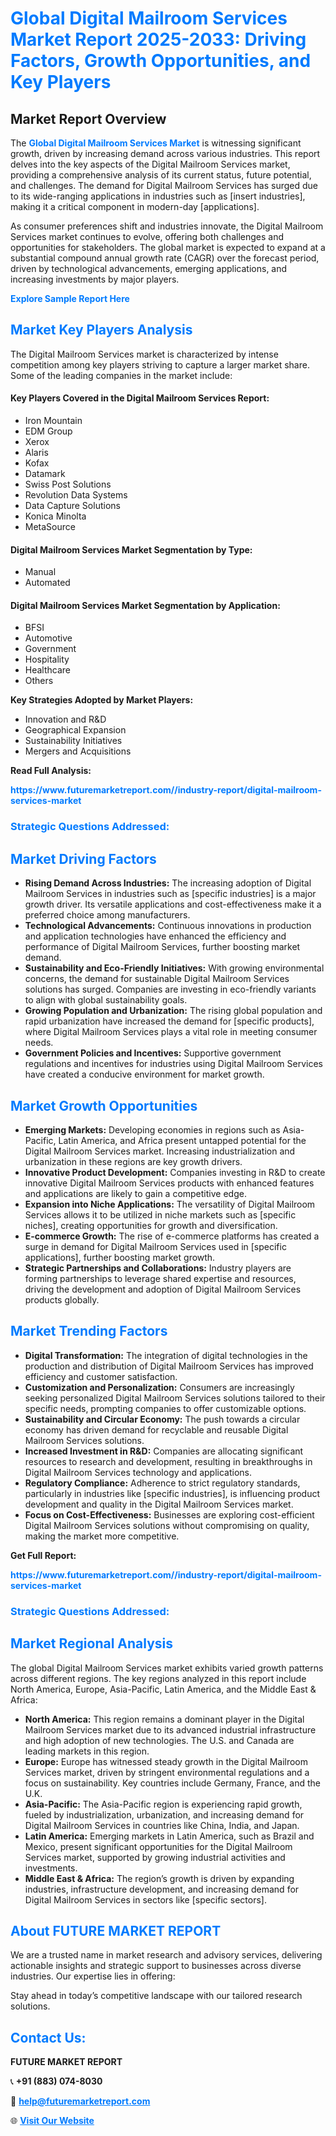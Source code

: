 <h1 style="color: #007BFF;">Global Digital Mailroom Services Market Report 2025-2033: Driving Factors, Growth Opportunities, and Key Players</h1>

<section id="overview">
<h2>Market Report Overview</h2>
<p>The <a href="https://www.futuremarketreport.com//industry-report/digital-mailroom-services-market" style="color: #007BFF; text-decoration: none;"><strong>Global Digital Mailroom Services Market</strong></a> is witnessing significant growth, driven by increasing demand across various industries. This report delves into the key aspects of the Digital Mailroom Services market, providing a comprehensive analysis of its current status, future potential, and challenges. The demand for Digital Mailroom Services has surged due to its wide-ranging applications in industries such as [insert industries], making it a critical component in modern-day [applications].</p>
<p>As consumer preferences shift and industries innovate, the Digital Mailroom Services market continues to evolve, offering both challenges and opportunities for stakeholders. The global market is expected to expand at a substantial compound annual growth rate (CAGR) over the forecast period, driven by technological advancements, emerging applications, and increasing investments by major players.</p>
</section>

<section id="overview">
<p><a href="https://www.futuremarketreport.com//request-sample/reportId=45571" style="color: #007BFF; text-decoration: none;"><strong>Explore Sample Report Here</strong></a></p>
</section>

<section id="key-players">
<h2 style="color: #007BFF;">Market Key Players Analysis</h2>
<p>The Digital Mailroom Services market is characterized by intense competition among key players striving to capture a larger market share. Some of the leading companies in the market include:</p>
<h4>Key Players Covered in the Digital Mailroom Services Report:</h4>
<ul><li>Iron Mountain</li><li>EDM Group</li><li>Xerox</li><li>Alaris</li><li>Kofax</li><li>Datamark</li><li>Swiss Post Solutions</li><li>Revolution Data Systems</li><li>Data Capture Solutions</li><li>Konica Minolta</li><li>MetaSource</li></ul>
<h4>Digital Mailroom Services Market Segmentation by Type:</h4>
<ul><li>Manual</li><li>Automated</li></ul>

<h4>Digital Mailroom Services Market Segmentation by Application:</h4>
<ul><li>BFSI</li><li>Automotive</li><li>Government</li><li>Hospitality</li><li>Healthcare</li><li>Others</li></ul>
<p><strong>Key Strategies Adopted by Market Players:</strong></p>
<ul>
<li>Innovation and R&D</li>
<li>Geographical Expansion</li>
<li>Sustainability Initiatives</li>
<li>Mergers and Acquisitions</li>
</ul>
</section>

<section>
<p><strong>Read Full Analysis: </strong></p><a href="https://www.futuremarketreport.com//industry-report/digital-mailroom-services-market" style="color: #007BFF; text-decoration: none;"><strong>https://www.futuremarketreport.com//industry-report/digital-mailroom-services-market</strong></a>
<h3 style="color: #007BFF;">Strategic Questions Addressed:</h3>
</section>

<section id="driving-factors">
<h2 style="color: #007BFF;">Market Driving Factors</h2>
<ul>
<li><strong>Rising Demand Across Industries:</strong> The increasing adoption of Digital Mailroom Services in industries such as [specific industries] is a major growth driver. Its versatile applications and cost-effectiveness make it a preferred choice among manufacturers.</li>
<li><strong>Technological Advancements:</strong> Continuous innovations in production and application technologies have enhanced the efficiency and performance of Digital Mailroom Services, further boosting market demand.</li>
<li><strong>Sustainability and Eco-Friendly Initiatives:</strong> With growing environmental concerns, the demand for sustainable Digital Mailroom Services solutions has surged. Companies are investing in eco-friendly variants to align with global sustainability goals.</li>
<li><strong>Growing Population and Urbanization:</strong> The rising global population and rapid urbanization have increased the demand for [specific products], where Digital Mailroom Services plays a vital role in meeting consumer needs.</li>
<li><strong>Government Policies and Incentives:</strong> Supportive government regulations and incentives for industries using Digital Mailroom Services have created a conducive environment for market growth.</li>
</ul>
</section>

<section id="growth-opportunities">
<h2 style="color: #007BFF;">Market Growth Opportunities</h2>
<ul>
<li><strong>Emerging Markets:</strong> Developing economies in regions such as Asia-Pacific, Latin America, and Africa present untapped potential for the Digital Mailroom Services market. Increasing industrialization and urbanization in these regions are key growth drivers.</li>
<li><strong>Innovative Product Development:</strong> Companies investing in R&D to create innovative Digital Mailroom Services products with enhanced features and applications are likely to gain a competitive edge.</li>
<li><strong>Expansion into Niche Applications:</strong> The versatility of Digital Mailroom Services allows it to be utilized in niche markets such as [specific niches], creating opportunities for growth and diversification.</li>
<li><strong>E-commerce Growth:</strong> The rise of e-commerce platforms has created a surge in demand for Digital Mailroom Services used in [specific applications], further boosting market growth.</li>
<li><strong>Strategic Partnerships and Collaborations:</strong> Industry players are forming partnerships to leverage shared expertise and resources, driving the development and adoption of Digital Mailroom Services products globally.</li>
</ul>
</section>

<section id="trending-factors">
<h2 style="color: #007BFF;">Market Trending Factors</h2>
<ul>
<li><strong>Digital Transformation:</strong> The integration of digital technologies in the production and distribution of Digital Mailroom Services has improved efficiency and customer satisfaction.</li>
<li><strong>Customization and Personalization:</strong> Consumers are increasingly seeking personalized Digital Mailroom Services solutions tailored to their specific needs, prompting companies to offer customizable options.</li>
<li><strong>Sustainability and Circular Economy:</strong> The push towards a circular economy has driven demand for recyclable and reusable Digital Mailroom Services solutions.</li>
<li><strong>Increased Investment in R&D:</strong> Companies are allocating significant resources to research and development, resulting in breakthroughs in Digital Mailroom Services technology and applications.</li>
<li><strong>Regulatory Compliance:</strong> Adherence to strict regulatory standards, particularly in industries like [specific industries], is influencing product development and quality in the Digital Mailroom Services market.</li>
<li><strong>Focus on Cost-Effectiveness:</strong> Businesses are exploring cost-efficient Digital Mailroom Services solutions without compromising on quality, making the market more competitive.</li>
</ul>
</section>

<section>
<p><strong>Get Full Report: </strong></p><a href="https://www.futuremarketreport.com//industry-report/digital-mailroom-services-market" style="color: #007BFF; text-decoration: none;"><strong>https://www.futuremarketreport.com//industry-report/digital-mailroom-services-market</strong></a>
<h3 style="color: #007BFF;">Strategic Questions Addressed:</h3>
</section>


<section id="regional-analysis">
<h2 style="color: #007BFF;">Market Regional Analysis</h2>
<p>The global Digital Mailroom Services market exhibits varied growth patterns across different regions. The key regions analyzed in this report include North America, Europe, Asia-Pacific, Latin America, and the Middle East & Africa:</p>
<ul>
<li><strong>North America:</strong> This region remains a dominant player in the Digital Mailroom Services market due to its advanced industrial infrastructure and high adoption of new technologies. The U.S. and Canada are leading markets in this region.</li>
<li><strong>Europe:</strong> Europe has witnessed steady growth in the Digital Mailroom Services market, driven by stringent environmental regulations and a focus on sustainability. Key countries include Germany, France, and the U.K.</li>
<li><strong>Asia-Pacific:</strong> The Asia-Pacific region is experiencing rapid growth, fueled by industrialization, urbanization, and increasing demand for Digital Mailroom Services in countries like China, India, and Japan.</li>
<li><strong>Latin America:</strong> Emerging markets in Latin America, such as Brazil and Mexico, present significant opportunities for the Digital Mailroom Services market, supported by growing industrial activities and investments.</li>
<li><strong>Middle East & Africa:</strong> The region’s growth is driven by expanding industries, infrastructure development, and increasing demand for Digital Mailroom Services in sectors like [specific sectors].</li>
</ul>
</section>

<footer>
<h2 style="color: #007BFF;">About FUTURE MARKET REPORT</h2>
<p>We are a trusted name in market research and advisory services, delivering actionable insights and strategic support to businesses across diverse industries. Our expertise lies in offering:</p>

<p>Stay ahead in today’s competitive landscape with our tailored research solutions.</p>

<h2 style="color: #007BFF;">Contact Us:</h2>
<p><strong>FUTURE MARKET REPORT</strong></p>
<p>📞 <strong>+91 (883) 074-8030</strong></p>
<p>📧 <strong><a href="mailto:help@futuremarketreport.com" style="color: #007BFF;">help@futuremarketreport.com</a></strong></p>
<p>🌐 <strong><a href="https://www.futuremarketreport.com/" style="color: #007BFF;">Visit Our Website</a></strong></p>
</footer>